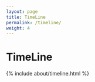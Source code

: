 ```yaml
---
layout: page
title: TimeLine
permalink: /timeline/
weight: 4
---
```


# **TimeLine**

<div class="row">
{% include about/timeline.html %}
</div>